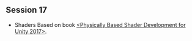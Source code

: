 
## Session 17

- Shaders Based on book [<Physically Based Shader Development for Unity 2017>](https://www.amazon.com/Physically-Based-Shader-Development-Unity/dp/1484233085/ref=sr_1_1?ie=UTF8&qid=1518362669&sr=8-1&keywords=Physically+Based+Shader+Development+for+Unity+2017).




